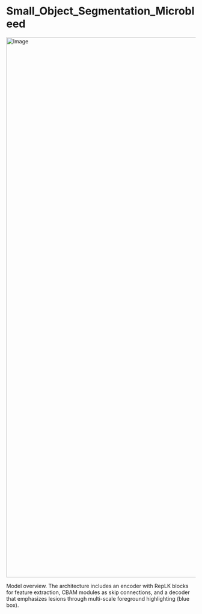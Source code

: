 # Small_Object_Segmentation_Microbleed


<img width="1434" alt="Image" src="https://github.com/user-attachments/assets/ab82fe03-404c-43fd-8208-ba7e3839c100" />


Model overview. The architecture includes an encoder with RepLK blocks for feature extraction, CBAM modules as skip connections, and a decoder that emphasizes lesions through multi-scale foreground highlighting (blue box).
